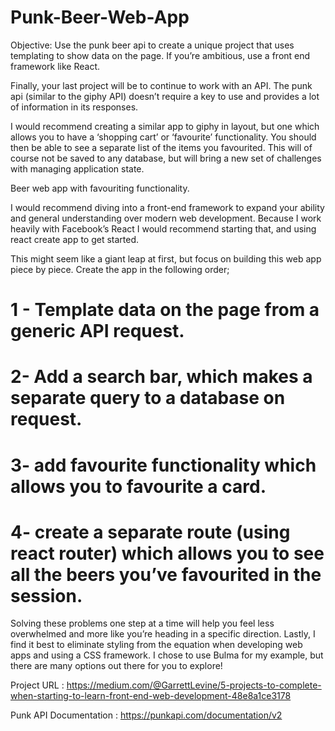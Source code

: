 # Punk-Beer-Web-App
Objective: Use the punk beer api to create a unique project that uses templating to show data on the page. If you’re ambitious, use a front end framework like React.

Finally, your last project will be to continue to work with an API. The punk api (similar to the giphy API) doesn’t require a key to use and provides a lot of information in its responses.

I would recommend creating a similar app to giphy in layout, but one which allows you to have a ‘shopping cart’ or ‘favourite’ functionality. You should then be able to see a separate list of the items you favourited. This will of course not be saved to any database, but will bring a new set of challenges with managing application state.


Beer web app with favouriting functionality.

I would recommend diving into a front-end framework to expand your ability and general understanding over modern web development. Because I work heavily with Facebook’s React I would recommend starting that, and using react create app to get started.

This might seem like a giant leap at first, but focus on building this web app piece by piece. Create the app in the following order;

  # 1 - Template data on the page from a generic API request.
	
  # 2- Add a search bar, which makes a separate query to a database on request.
	
  # 3- add favourite functionality which allows you to favourite a card.
	
  # 4- create a separate route (using react router) which allows you to see all the beers you’ve favourited in the session.


Solving these problems one step at a time will help you feel less overwhelmed and more like you’re heading in a specific direction. Lastly, I find it best to eliminate styling from the equation when developing web apps and using a CSS framework. I chose to use Bulma for my example, but there are many options out there for you to explore!
  

Project URL : https://medium.com/@GarrettLevine/5-projects-to-complete-when-starting-to-learn-front-end-web-development-48e8a1ce3178

Punk API Documentation :  https://punkapi.com/documentation/v2


